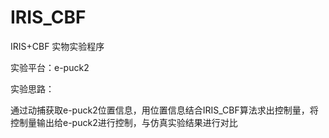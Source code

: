 # IRIS_CBF
IRIS+CBF 实物实验程序

实验平台：e-puck2 

实验思路：

通过动捕获取e-puck2位置信息，用位置信息结合IRIS_CBF算法求出控制量，将控制量输出给e-puck2进行控制，与仿真实验结果进行对比
